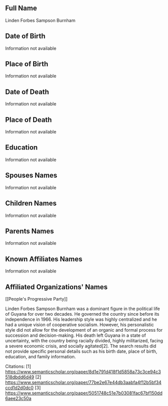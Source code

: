 ## Full Name
Linden Forbes Sampson Burnham

## Date of Birth
Information not available

## Place of Birth
Information not available

## Date of Death
Information not available

## Place of Death
Information not available

## Education
Information not available

## Spouses Names
Information not available

## Children Names
Information not available

## Parents Names
Information not available

## Known Affiliates Names
Information not available

## Affiliated Organizations' Names
[[People's Progressive Party]]

Linden Forbes Sampson Burnham was a dominant figure in the political life of Guyana for over two decades. He governed the country since before its independence in 1966. His leadership style was highly centralized and he had a unique vision of cooperative socialism. However, his personalistic style did not allow for the development of an organic and formal process for succession and decision-making. His death left Guyana in a state of uncertainty, with the country being racially divided, highly militarized, facing a severe economic crisis, and socially agitated[2]. The search results did not provide specific personal details such as his birth date, place of birth, education, and family information.

Citations:
[1] https://www.semanticscholar.org/paper/8d1e791d418f1d5858a73c3ce94c3518dbdd6d49
[2] https://www.semanticscholar.org/paper/77be2e67e44db3aabfa4f12b5bf34ccd1d2d0dc0
[3] https://www.semanticscholar.org/paper/5051748c51e7b03081fac67bf150dd6aee23c50a